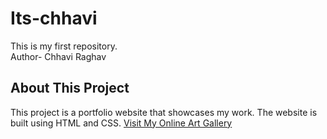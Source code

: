 # Its-chhavi
This is my first repository.
<br>
Author- Chhavi Raghav
## About This Project

This project is a portfolio website that showcases my work.
The website is built using HTML and CSS.
[Visit My Online Art Gallery](C:\Users\Admin\source\repos\WebApplication5\WebApplication5\ArtGallary.aspx)
